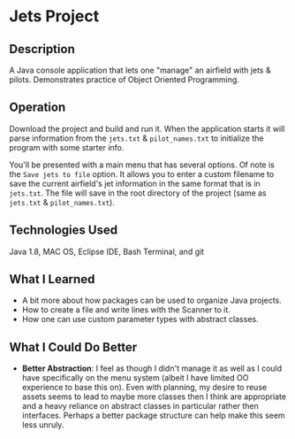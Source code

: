 # Jets Project

## Description
A Java console application that lets one "manage" an airfield with jets & pilots. Demonstrates practice of Object Oriented Programming.

## Operation
Download the project and build and run it. When the application starts it will parse information from the `jets.txt` & `pilot_names.txt` to initialize the program with some starter info.

You'll be presented with a main menu that has several options. Of note is the `Save jets to file` option. It allows you to enter a custom filename to save the current airfield's jet information in the same format that is in `jets.txt`. The file will save in the root directory of the project (same as `jets.txt` & `pilot_names.txt`).

## Technologies Used
Java 1.8, MAC OS, Eclipse IDE, Bash Terminal, and git

## What I Learned
- A bit more about how packages can be used to organize Java projects.
- How to create a file and write lines with the Scanner to it.
- How one can use custom parameter types with abstract classes.

## What I Could Do Better
- **Better Abstraction**: I feel as though I didn't manage it as well as I could have specifically on the menu system (albeit I have limited OO experience to base this on). Even with planning, my desire to reuse assets seems to lead to maybe more classes then I think are appropriate and a heavy reliance on abstract classes in particular rather then interfaces. Perhaps a better package structure can help make this seem less unruly.